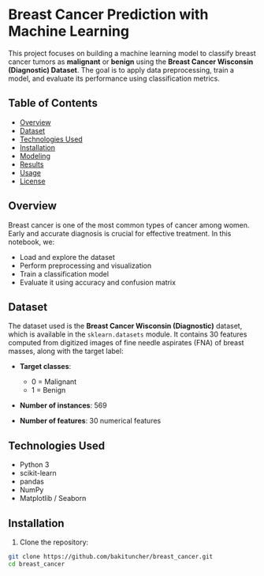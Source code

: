 # Breast Cancer Prediction with Machine Learning

This project focuses on building a machine learning model to classify breast cancer tumors as **malignant** or **benign** using the **Breast Cancer Wisconsin (Diagnostic) Dataset**. The goal is to apply data preprocessing, train a model, and evaluate its performance using classification metrics.

## Table of Contents

- [Overview](#overview)
- [Dataset](#dataset)
- [Technologies Used](#technologies-used)
- [Installation](#installation)
- [Modeling](#modeling)
- [Results](#results)
- [Usage](#usage)
- [License](#license)

## Overview

Breast cancer is one of the most common types of cancer among women. Early and accurate diagnosis is crucial for effective treatment. In this notebook, we:

- Load and explore the dataset
- Perform preprocessing and visualization
- Train a classification model
- Evaluate it using accuracy and confusion matrix

## Dataset

The dataset used is the **Breast Cancer Wisconsin (Diagnostic)** dataset, which is available in the `sklearn.datasets` module. It contains 30 features computed from digitized images of fine needle aspirates (FNA) of breast masses, along with the target label:

- **Target classes**:  
  - 0 = Malignant  
  - 1 = Benign

- **Number of instances**: 569  
- **Number of features**: 30 numerical features

## Technologies Used

- Python 3  
- scikit-learn  
- pandas  
- NumPy  
- Matplotlib / Seaborn  

## Installation

1. Clone the repository:

```bash
git clone https://github.com/bakituncher/breast_cancer.git
cd breast_cancer

